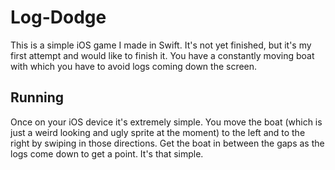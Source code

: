 # Log-Dodge
This is a simple iOS game I made in Swift. It's not yet finished, but it's my first attempt and would like to finish it. You have a constantly moving boat with which you have to avoid logs coming down the screen.

## Running

Once on your iOS device it's extremely simple. You move the boat (which is just a weird looking and ugly sprite at the moment) to the left
and to the right by swiping in those directions. Get the boat in between the gaps as the logs come down to get a point. It's that simple.
